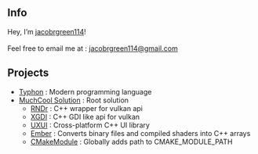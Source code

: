 ## Info
Hey, I’m [jacobrgreen114](https://github.com/jacobrgreen114)! <br />
<br />
Feel free to email me at : jacobrgreen114@gmail.com

## Projects
- [Typhon](https://github.com/jacobrgreen114/typhon) : Modern programming language
- [MuchCool Solution](https://github.com/jacobrgreen114/muchcool) : Root solution
  - [RNDr](https://github.com/jacobrgreen114/rndr) : C++ wrapper for vulkan api
  - [XGDI](https://github.com/jacobrgreen114/xgdi) : C++ GDI like api for vulkan
  - [UXUI](https://github.com/jacobrgreen114/uxui) : Cross-platform C++ UI library
  - [Ember](https://github.com/jacobrgreen114/ember) : Converts binary files and compiled shaders into C++ arrays
  - [CMakeModule](https://github.com/jacobrgreen114/cmake_module) : Globally adds path to CMAKE_MODULE_PATH


